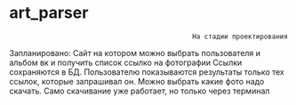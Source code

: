 # art_parser

                                                  На стадии проектирования
Запланировано:
Сайт на котором можно выбрать пользователя и альбом вк и получить список ссылко на фотографии
Ссылки сохраняются в БД. Пользователю показываются результаты только тех ссылок, которые запрашивал он. 
Можно выбрать какие фото надо скачать.
  Само скачивание уже работает, но только через терминал
